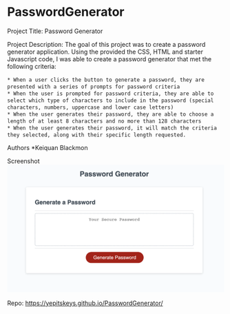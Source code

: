 # PasswordGenerator

Project Title: Password Generator

Project Description: The goal of this project was to create a password generator application. Using the provided the CSS, HTML and starter Javascript code, I was able to create a password generator that met the following criteria:

    * When a user clicks the button to generate a password, they are presented with a series of prompts for password criteria
    * When the user is prompted for password criteria, they are able to select which type of characters to include in the password (special characters, numbers, uppercase and lower case letters)
    * When the user generates their password, they are able to choose a length of at least 8 characters and no more than 128 characters
    * When the user generates their password, it will match the criteria they selected, along with their specific length requested.

Authors
*Keiquan Blackmon

Screenshot
![This screenshot is of the page the user is presented with when accessing the password generator".](./Assets/images/Password%20Generator%20Screenshot.png)

Repo:
https://yepitskeys.github.io/PasswordGenerator/

